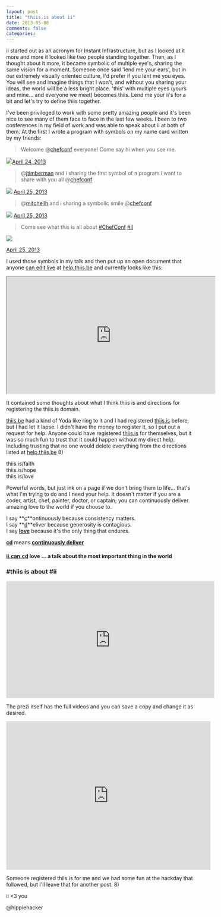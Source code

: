 ```yaml
---
layout: post
title: "thiis.is about ii"
date: 2013-05-08
comments: false
categories:
---
```


ii started out as an acronym for Instant Infrastructure, but as I looked at it more and more it looked like two people standing together. Then, as I thought about it more, it became symbolic of multiple eye's, sharing the same vision for a moment. Someone once said 'lend me your ears', but in our extremely visually oriented culture, I'd prefer if you lent me you eyes. You will see and imagine things that I won't, and without you sharing your ideas, the world will be a less bright place. 'this' with multiple eyes (yours and mine... and everyone we meet) becomes thiis. Lend me your ii's for a bit and let's try to define thiis together.  

I've been privileged to work with some pretty amazing people and it's been nice to see many of them face to face in the last few weeks. I been to two conferences in my field of work and was able to speak about ii at both of them. At the first I wrote a program with symbols on my name card written by my friends:  

> Welcome @[chefconf](https://twitter.com/chefconf) everyone! Come say hi when you see me.

[![](https://pbs.twimg.com/media/BIpqe5oCIAAW2x6.jpg)](https://pbs.twimg.com/media/BIpqe5oCIAAW2x6.jpg)[April 24, 2013](https://twitter.com/hippiehacker/status/327191002030940160)

> @[jtimberman](https://twitter.com/jtimberman) and i sharing the first symbol of a program i want to share with you all @[chefconf](https://twitter.com/chefconf)

[![](https://pbs.twimg.com/media/BIqGw1MCIAE0SDb.jpg)](https://pbs.twimg.com/media/BIqGw1MCIAE0SDb.jpg) [April 25, 2013](https://twitter.com/hippiehacker/status/327222096398786561)

> @[mitchellh](https://twitter.com/mitchellh) and i sharing a symbolic smile @[chefconf](https://twitter.com/chefconf)

[![](https://pbs.twimg.com/media/BIqHcU0CMAAJSur.jpg)](https://pbs.twimg.com/media/BIqHcU0CMAAJSur.jpg)  [April 25, 2013](https://twitter.com/hippiehacker/status/327222843626631168)

> Come see what this is all about [#ChefConf](https://twitter.com/search/%23ChefConf) [#ii](https://twitter.com/search/%23ii)

[<strike>![](https://pbs.twimg.com/media/BItKZy3CEAAHUdA.jpg)</strike>](https://pbs.twimg.com/media/BItKZy3CEAAHUdA.jpg)

[April 25, 2013](https://twitter.com/hippiehacker/status/327437204920078337)  

I used those symbols in my talk and then put up an open document that anyone [can edit live](http://help.thiis.be/)  at [help.thiis.be](http://help.thiis.be/) and currently looks like this:  

<iframe height="315" src="https://docs.google.com/document/d/1fyilvvV7ujVMlmaM6dht8mZ6KkZunTi56ZJBrw06_DQ/pub?embedded=true" width="560"></iframe>   

It contained some thoughts about what I think thiis is and directions for registering the thiis.is domain.  

[thiis.be](http://thiis.be/) had a kind of Yoda like ring to it and I had registered [thiis.is](http://thiis.is/) before, but I had let it lapse. I didn't have the money to register it, so I put out a request for help. Anyone could have registered [thiis.is](http://thiis.is/) for themselves, but it was so much fun to trust that it could happen without my direct help. Including trusting that no one would delete everything from the directions listed at [help.thiis.be](http://help.thiis.be/) 8)  

thiis.is/faith  
thiis.is/hope  
thiis.is/love  

Powerful words,  but just ink on a page if we don't bring them to life... that's what I'm trying to do and I need your help. It doesn't matter if you are a coder, artist, chef, painter, doctor, or captain; you can continuously deliver amazing love to the world if you choose to.  

I say **<u>c</u>**ontinuously because consistency matters.  
I say **<u>d</u>**eliver because generosity is contagious.  
I say **<u>love</u>** because it's the only thing that endures.  

**<u>cd</u>** means **<u>continuously deliver</u>**  

#### [ii.can.cd](http://ii.can.cd/) love ... a talk about the most important thing in the world

### #thiis is about #ii

<iframe allowfullscreen="" frameborder="0" height="315" src="http://www.youtube.com/embed/3OF-JyIh1i4" width="560"></iframe>  

The prezi itself has the full videos and you can save a copy and change it as desired.  

<iframe frameborder="0" height="400" src="http://prezi.com/embed/i1lsil1n2eej/?bgcolor=ffffff&amp;lock_to_path=0&amp;autoplay=0&amp;autohide_ctrls=0&amp;features=undefined&amp;disabled_features=undefined" width="550"></iframe>  

Someone registered thiis.is for me and we had some fun at the hackday that followed, but I'll leave that for another post. 8)  

ii <3 you  

@hippiehacker  

